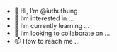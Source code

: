 - 👋 Hi, I’m @iuthuthung
- 👀 I’m interested in ...
- 🌱 I’m currently learning ...
- 💞️ I’m looking to collaborate on ...
- 📫 How to reach me ...

<!---
iuthuthung/iuthuthung is a ✨ special ✨ repository because its `README.md` (this file) appears on your GitHub profile.
You can click the Preview link to take a look at your changes.
--->
